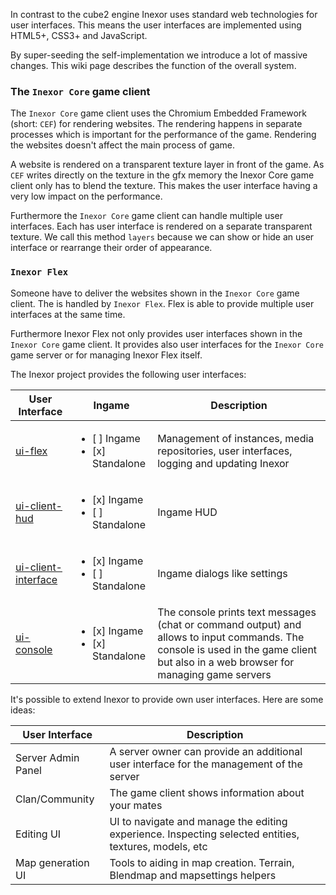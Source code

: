 In contrast to the cube2 engine Inexor uses standard web technologies for user interfaces. This means the user interfaces are implemented using HTML5+, CSS3+ and JavaScript.

By super-seeding the self-implementation we introduce a lot of massive changes. This wiki page describes the function of the overall system.

### The `Inexor Core` game client

The `Inexor Core` game client uses the Chromium Embedded Framework (short: `CEF`) for rendering websites. The rendering happens in separate processes which is important for the performance of the game. Rendering the websites doesn't affect the main process of game.

A website is rendered on a transparent texture layer in front of the game. As `CEF` writes directly on the texture in the gfx memory the Inexor Core game client only has to blend the texture. This makes the user interface having a very low impact on the performance.

Furthermore the `Inexor Core` game client can handle multiple user interfaces. Each has user interface is rendered on a separate transparent texture. We call this method `layers` because we can show or hide an user interface or rearrange their order of appearance.

### `Inexor Flex`

Someone have to deliver the websites shown in the `Inexor Core` game client. The is handled by `Inexor Flex`. Flex is able to provide multiple user interfaces at the same time.

Furthermore Inexor Flex not only provides user interfaces shown in the `Inexor Core` game client. It provides also user interfaces for the `Inexor Core` game server or for managing Inexor Flex itself.

The Inexor project provides the following user interfaces:

| User Interface | Ingame | Description |
| --- | --- | --- |
| [ui-flex](/inexorgame/ui-flex) | <ul><li>[ ] Ingame</li><li>[x] Standalone</li></ul> | Management of instances, media repositories, user interfaces, logging and updating Inexor |
| [ui-client-hud](/inexorgame/ui-client-hud) | <ul><li>[x] Ingame</li><li>[ ] Standalone</li></ul> | Ingame HUD |
| [ui-client-interface](/inexorgame/ui-client-interface) | <ul><li>[x] Ingame</li><li>[ ] Standalone</li></ul> | Ingame dialogs like settings |
| [ui-console](/inexorgame/ui-console) | <ul><li>[x] Ingame</li><li>[x] Standalone</li></ul> | The console prints text messages (chat or command output) and allows to input commands. The console is used in the game client but also in a web browser for managing game servers |
 
It's possible to extend Inexor to provide own user interfaces. Here are some ideas:

| User Interface | Description |
| --- | --- |
| Server Admin Panel | A server owner can provide an additional user interface for the management of the server |
| Clan/Community | The game client shows information about your mates |
| Editing UI | UI to navigate and manage the editing experience. Inspecting selected entities, textures, models, etc |
| Map generation UI | Tools to aiding in map creation. Terrain, Blendmap and mapsettings helpers |
